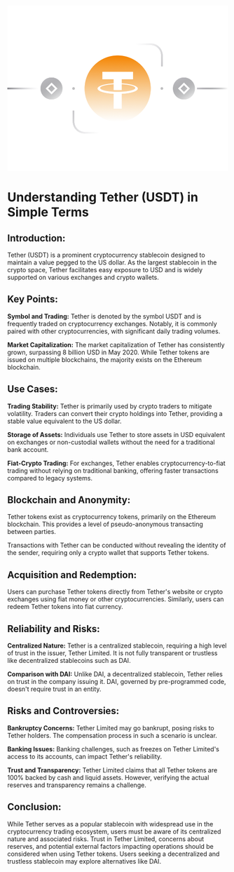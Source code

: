 ![landscape](../images/usdt-Main-l.png)

# Understanding Tether (USDT) in Simple Terms

## Introduction:
Tether (USDT) is a prominent cryptocurrency stablecoin designed to maintain a value pegged to the US dollar. As the largest stablecoin in the crypto space, Tether facilitates easy exposure to USD and is widely supported on various exchanges and crypto wallets.

## Key Points:
**Symbol and Trading:** Tether is denoted by the symbol USDT and is frequently traded on cryptocurrency exchanges. Notably, it is commonly paired with other cryptocurrencies, with significant daily trading volumes.

**Market Capitalization:** The market capitalization of Tether has consistently grown, surpassing 8 billion USD in May 2020. While Tether tokens are issued on multiple blockchains, the majority exists on the Ethereum blockchain.

## Use Cases:
**Trading Stability:** Tether is primarily used by crypto traders to mitigate volatility. Traders can convert their crypto holdings into Tether, providing a stable value equivalent to the US dollar.

**Storage of Assets:** Individuals use Tether to store assets in USD equivalent on exchanges or non-custodial wallets without the need for a traditional bank account.

**Fiat-Crypto Trading:** For exchanges, Tether enables cryptocurrency-to-fiat trading without relying on traditional banking, offering faster transactions compared to legacy systems.

## Blockchain and Anonymity:
Tether tokens exist as cryptocurrency tokens, primarily on the Ethereum blockchain. This provides a level of pseudo-anonymous transacting between parties.

Transactions with Tether can be conducted without revealing the identity of the sender, requiring only a crypto wallet that supports Tether tokens.

## Acquisition and Redemption:
Users can purchase Tether tokens directly from Tether's website or crypto exchanges using fiat money or other cryptocurrencies. Similarly, users can redeem Tether tokens into fiat currency.

## Reliability and Risks:
**Centralized Nature:** Tether is a centralized stablecoin, requiring a high level of trust in the issuer, Tether Limited. It is not fully transparent or trustless like decentralized stablecoins such as DAI.

**Comparison with DAI:** Unlike DAI, a decentralized stablecoin, Tether relies on trust in the company issuing it. DAI, governed by pre-programmed code, doesn't require trust in an entity.

## Risks and Controversies:
**Bankruptcy Concerns:** Tether Limited may go bankrupt, posing risks to Tether holders. The compensation process in such a scenario is unclear.

**Banking Issues:** Banking challenges, such as freezes on Tether Limited's access to its accounts, can impact Tether's reliability.

**Trust and Transparency:** Tether Limited claims that all Tether tokens are 100% backed by cash and liquid assets. However, verifying the actual reserves and transparency remains a challenge.

## Conclusion:
While Tether serves as a popular stablecoin with widespread use in the cryptocurrency trading ecosystem, users must be aware of its centralized nature and associated risks. Trust in Tether Limited, concerns about reserves, and potential external factors impacting operations should be considered when using Tether tokens. Users seeking a decentralized and trustless stablecoin may explore alternatives like DAI.

